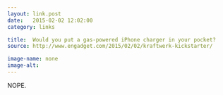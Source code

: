 ```yaml
---
layout: link.post
date:   2015-02-02 12:02:00
category: links

title:  Would you put a gas-powered iPhone charger in your pocket?
source: http://www.engadget.com/2015/02/02/kraftwerk-kickstarter/

image-name: none 
image-alt:
---
```


NOPE.